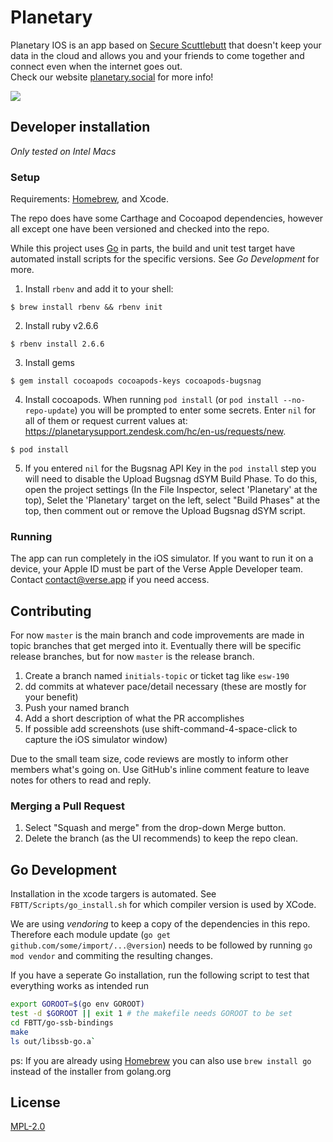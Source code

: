 # Planetary

Planetary IOS is an app based on [Secure Scuttlebutt](https://scuttlebutt.nz/) that doesn't keep your data in the cloud and allows you and your friends to come together and connect even when the internet goes out.  
Check our website [planetary.social](https://planetary.social/) for more info!

![](https://github.com/planetary-social/planetary-ios/workflows/CI/badge.svg)

## Developer installation

_Only tested on Intel Macs_

### Setup

Requirements: [Homebrew](https://brew.sh/), and Xcode.

The repo does have some Carthage and Cocoapod dependencies, however all except one have been versioned and checked into the repo.

While this project uses [Go](https://golang.org) in parts, the build and unit test target have automated install scripts for the specific versions. See _Go Development_ for more.

1. Install `rbenv` and add it to your shell: 

```
$ brew install rbenv && rbenv init
```

2. Install ruby v2.6.6

```
$ rbenv install 2.6.6
```

3. Install gems

```
$ gem install cocoapods cocoapods-keys cocoapods-bugsnag
```

4. Install cocoapods. When running `pod install` (or `pod install --no-repo-update`) you will be prompted to enter some secrets. Enter `nil` for all of them or request current values at: https://planetarysupport.zendesk.com/hc/en-us/requests/new.

```
$ pod install
```

5. If you entered `nil` for the Bugsnag API Key in the `pod install` step you will need to disable the Upload Bugsnag dSYM Build Phase. To do this, open the project settings (In the File Inspector, select 'Planetary' at the top), Selet the 'Planetary' target on the left, select "Build Phases" at the top, then comment out or remove the Upload Bugsnag dSYM script.


### Running

The app can run completely in the iOS simulator. If you want to run it on a device, your Apple ID must be part of the Verse Apple Developer team. Contact contact@verse.app if you need access.

## Contributing

For now `master` is the main branch and code improvements are made in topic branches that get merged into it. Eventually there will be specific release branches, but for now `master` is the release branch.

1. Create a branch named `initials-topic` or ticket tag like `esw-190`
2. dd commits at whatever pace/detail necessary (these are mostly for your benefit)
3. Push your named branch
4. Add a short description of what the PR accomplishes
5. If possible add screenshots (use shift-command-4-space-click to capture the iOS simulator window)

Due to the small team size, code reviews are mostly to inform other members what's going on. Use GitHub's inline comment feature to leave notes for others to read and reply.

### Merging a Pull Request

1. Select "Squash and merge" from the drop-down Merge button.
2. Delete the branch (as the UI recommends) to keep the repo clean.

## Go Development

Installation in the xcode targers is automated. See `FBTT/Scripts/go_install.sh` for which compiler version is used by XCode.

We are using _vendoring_ to keep a copy of the dependencies in this repo. Therefore each module update (`go get github.com/some/import/...@version`) needs to be followed by running `go mod vendor` and commiting the resulting changes.

If you have a seperate Go installation, run the following script to test that everything works as intended run

```bash
export GOROOT=$(go env GOROOT)
test -d $GOROOT || exit 1 # the makefile needs GOROOT to be set
cd FBTT/go-ssb-bindings
make
ls out/libssb-go.a`
```

ps: If you are already using [Homebrew](https://brew.sh/) you can also use `brew install go` instead of the installer from golang.org

## License

[MPL-2.0](LICENSE)

